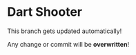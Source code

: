 # Dart Shooter

This branch gets updated automatically!

Any change or commit will be **overwritten**!
